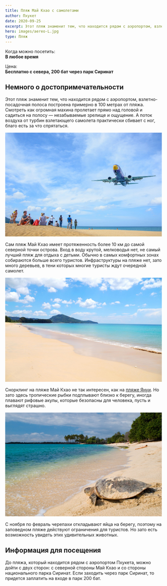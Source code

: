 ```yaml
---
title: Пляж Май Кхао с самолетами
author: Пхукет
date: 2020-09-25
excerpt: Этот пляж знаменит тем, что находится рядом с аэропортом, взлетно-посадочная полоса построена примерно в 100 метрах от пляжа.
hero: images/aereo-L.jpg
type: Пляж
---
```

Когда можно посетить:  
**В любое время**

Цена:  
**Бесплатно с севера, 200 бат через парк Сиринат**

## Немного о достопримечательности
Этот пляж знаменит тем, что находится рядом с аэропортом, взлетно-посадочная полоса построена примерно в 100 метрах от пляжа. Смотреть как огромная махина пролетает прямо над головой и садиться на полосу — незабываемые зрелище и ощущение. А поток воздуха от турбин взлетающего самолета практически сбивает с ног, благо есть за что спрятаться.

![Пляж Май Као (Май Кхао) Mai Khao Beach](images/Mai-Khao-Beach-4.jpg)

Сам пляж Май Кхао имеет протяженность более 10 км до самой северной точки острова. Вход в воду крутой, мелководья нет, не самый лучший пляж для отдыха с детьми. Обычно в самых комфортных зонах собираются больше всего туристов. Инфраструктуры на пляже нет, зато много деревьев, в тени которых многие туристы ждут очередной самолет. 

![Пляж Май Као (Май Кхао) Mai Khao Beach](images/yulatrip.ru.jpg "Источник yulatrip.ru")


Снорклинг на пляже Май Кхао не так интересен, как на [пляже Януи](https://we-travel.today/tajland/phuket/plyazh-yanui/). Но зато здесь тропические рыбки подплывают близко к берегу, иногда плавают рифовые акулы, которые безопасны для человека, пусть и выглядят страшно. 

![Пляж Май Као (Май Кхао) Mai Khao Beach](images/TurtleOnTheBeach(solosholidays.co.uk).jpg "Источник solosholidays.co.uk")

С ноября по февраль черепахи откладывают яйца на берегу, поэтому на заповедном пляже действуют ограничения для туристов. Но зато есть возможность увидеть этих удивительных животных.



## Информация для посещения
До пляжа, который находится рядом с аэропортом Пхукета, можно дойти с двух сторон: с северной стороны Май Кхао и со стороны национального парка Сиринат. Если заходить через парк Сиринат, то придется заплатить на входе в парк 200 бат.








